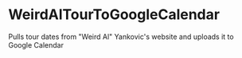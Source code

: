# WeirdAlTourToGoogleCalendar
Pulls tour dates from "Weird Al" Yankovic's website and uploads it to Google Calendar
